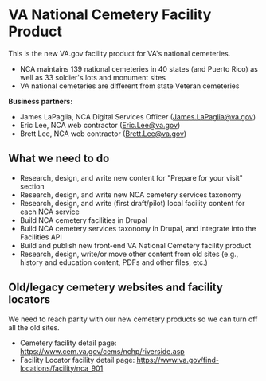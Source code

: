# VA National Cemetery Facility Product

This is the new VA.gov facility product for VA's national cemeteries.

- NCA maintains 139 national cemeteries in 40 states (and Puerto Rico) as well as 33 soldier's lots and monument sites
- VA national cemeteries are different from state Veteran cemeteries

**Business partners:**

- James LaPaglia, NCA Digital Services Officer (James.LaPaglia@va.gov)
- Eric Lee, NCA web contractor (Eric.Lee@va.gov)
- Brett Lee, NCA web contractor (Brett.Lee@va.gov)

## What we need to do

- Research, design, and write new content for "Prepare for your visit" section
- Research, design, and write new NCA cemetery services taxonomy
- Research, design, and write (first draft/pilot) local facility content for each NCA service
- Build NCA cemetery facilities in Drupal
- Build NCA cemetery services taxonomy in Drupal, and integrate into the Facilities API
- Build and publish new front-end VA National Cemetery facility product
- Research, design, write/or move other content from old sites (e.g., history and education content, PDFs and other files, etc.)

## Old/legacy cemetery websites and facility locators

We need to reach parity with our new cemetery products so we can turn off all the old sites.

- Cemetery facility detail page: https://www.cem.va.gov/cems/nchp/riverside.asp
- Facility Locator facility detail page: https://www.va.gov/find-locations/facility/nca_901

